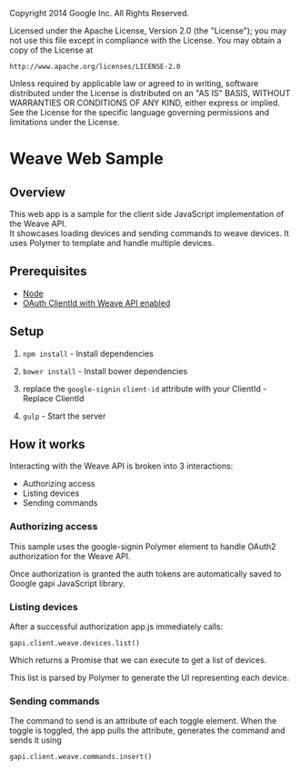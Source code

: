 Copyright 2014 Google Inc. All Rights Reserved.

Licensed under the Apache License, Version 2.0 (the "License");
you may not use this file except in compliance with the License.
You may obtain a copy of the License at

    http://www.apache.org/licenses/LICENSE-2.0

Unless required by applicable law or agreed to in writing, software
distributed under the License is distributed on an "AS IS" BASIS,
WITHOUT WARRANTIES OR CONDITIONS OF ANY KIND, either express or implied.
See the License for the specific language governing permissions and
limitations under the License.

# Weave Web Sample

## Overview
This web app is a sample for the client side JavaScript implementation of the Weave API.  
It showcases loading devices and sending commands to weave devices.  It uses Polymer to template and
 handle multiple devices.

## Prerequisites

* [Node](https://nodejs.org/en/)
* [OAuth ClientId with Weave API enabled](https://developers.google.com/weave/v1/dev-guides/getting-started/authorizing)

## Setup

1. `npm install` - Install dependencies

2. `bower install` - Install bower dependencies

3.  replace the `google-signin` `client-id` attribute with your ClientId - Replace ClientId

4. `gulp` - Start the server

## How it works
Interacting with the Weave API is broken into 3 interactions:

* Authorizing access
* Listing devices
* Sending commands

### Authorizing access
This sample uses the google-signin Polymer element to handle OAuth2 authorization for the Weave API.

Once authorization is granted the auth tokens are automatically saved to Google gapi JavaScript
library.


### Listing devices
After a successful authorization app.js immediately calls:

    gapi.client.weave.devices.list()
    
Which returns a Promise that we can execute to get a list of devices.

This list is parsed by Polymer to generate the UI representing each device.

### Sending commands
The command to send is an attribute of each toggle element.  When the toggle is toggled, the app
pulls the attribute, generates the command and sends it using 

    gapi.client.weave.commands.insert()
